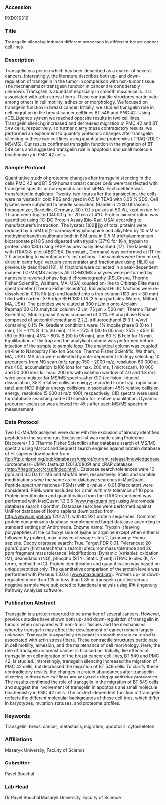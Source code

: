 ### Accession
PXD016316

### Title
Transgelin silencing induces different processes in differrent breast cancer cell lines

### Description
Transgelin is a protein which has been described as a marker of several cancers. Interestingly, the literature describes both up- and down-regulation of transgelin in the tumor in comparison with non-tumor tissue. The mechanisms of transgelin function in cancer are considerably unknown. Transgelin is abundant especially in smooth muscle cells. It is associated with actin stress fibers. These contractile structures participate among others in cell motility, adhesion or morphology. We focused on transgelin function in breast cancer. Initially, we studied transgelin role in cell migration in the breast cancer cell lines BT 549 and PMC 42. Using xCELLigence system we reached opposite results in two cell lines. Transgelin silencing increased and decreased migration of PMC 42 and BT 549 cells, respectively. To further clarify these contradictory results, we performed an experiment to quantify proteomic changes after transgelin silencing in these two cell lines using quantitative proteomics (iTRAQ-2DLC-MS/MS). Our results confirmed transgelin function in the migration of BT 549 cells and suggested transgelin role in apoptosis and small molecule biochemistry in PMC 42 cells.

### Sample Protocol
Quantitative study of proteome changes after transgelin silencing in the cells PMC 42 and BT 549 human breast cancer cells were transfected with transgelin specific or non-specific control siRNA. Each cell line was transfected in duplicate. Twenty-two hours after the transfection, the cells were harvested in cold PBS and lysed in 0.5 M TEAB with 0.05 % SDS. Cell lysates were subjected to needle sonication (Bandelin 2200 Ultrasonic homogenizer, Bandelin, Germany, 30 x 0.1 s pulses at 50 W), kept on ice for 1 h and centrifugated 14000 g for 20 min at 4°C. Protein concentration was quantified using RC-DC Protein Assay (Bio-Rad, USA) according to manufacturer’s instruction. The lysates (100g of total protein) were reduced by 5 mM tris(2-carboxyethyl)phosphine and alkylated by 10 mM s-methylmethanethiosulfonate both in 8 M urea in 0.5 M triethylammonium bicarbonate pH 8.5 and digested with trypsin (37°C for 16 h, trypsin to protein ratio 1:30) using FASP as previously described [17]. The labeling with iTRAQ 8-plex (ABSCIEX, Darmstadt, Germany) was performed at RT for 2 h according to manufacturer’s instructions. The samples were then mixed, dried in centrifugal vacuum concentrator and fractionated using HILIC as previously described [18], 14 fractions were collected in a peak-dependent manner.   LC-MS/MS analysis All LC-MS/MS analyses were performed by nanoscale reversed phase liquid chromatography (RSLCnano, Thermo Fisher Scientific, Waltham, MA, USA) coupled on-line to Orbitrap Elite mass spectrometer (Thermo Fisher Scientific). Individual HILIC fractions were re-dissolved in 0.1% FA (aq) and loaded onto a trap column (100 μm × 30 mm) filled with sorbent X-Bridge BEH 130 C18 (3.5 μm particles, Waters, Milford, MA, USA). The peptides were eluted at 300 nL/min onto Acclaim Pepmap100 C18 analytical column (2 µm, 75 μm × 500 mm; Thermo Fisher Scientific). Mobile phase A was composed of 0.1% FA and phase B was composed of acetonitrile:methanol:2,2,2-trifluoroethanol (6:3:1; v/v/v) containing 0.1% FA. Gradient conditions were: 1% mobile phase B (0 to 1 min), 1% - 11% B (1 to 30 min), 11% - 25% B (30 to 60 min), 25% - 45% B (60 to 90 min), 45% - 80% B (90 to 95 min), and 80 % B held for 15 min. Equilibration of the trap and the analytical column was performed before injection of the sample to sample loop. The analytical column was coupled on-line to Nanospray Flex Ion Source (Thermo Fisher Scientific, Waltham, MA, USA). MS data were collected by data-dependent strategy selecting 10 precursors from MS scan (m/z range 350 – 2000 m/z, resolution 60 000 at m/z 400, accumulation 1x106 ions for max. 200 ms, 1 microscan). 10 000 and 50 000 ions for max. 200 ms with isolation window of 2.0 and 1.3 m/z were accumulated for MS/MS spectra after CID (collision induced dissociation, 35% relative collision energy; recorded in ion trap, rapid scan rate) and HCD (higher energy collisional dissociation; 45% relative collision energy; resolution 15 000 at m/z 400), respectively. CID spectra were used for database searching and HCD spectra for relative quantitation. Dynamic precursor exclusion was allowed for 45 s after each MS/MS spectrum measurement.

### Data Protocol
Two LC-MS/MS analyses were done with the exclusion of already identified peptides in the second run. Exclusion list was made using Proteome Discoverer 1.3 (Thermo Fisher Scientific) after database search of MS/MS spectra using Mascot and Sequest search engines against protein database of H. sapiens downloaded from ftp://ftp.uniprot.org/pub/databases/uniprot/current_release/knowledgebase/proteomes/HUMAN.fasta.gz (2013/01/09) and cRAP database (http://thegpm.org/crap/index.html). Database search tolerances were 10 ppm and 0.5 Da for MS and MS/MS level, respectively. Static and variable modifications were the same as for database searches in MaxQuant. Peptide spectrum matches (PSMs) with q-value < 0.01 (Percolator) were considered. PSMs were excluded for 3 min with m/z tolerance of 10 ppm. Protein identification and quantification from the iTRAQ experiment was performed with MaxQuant 1.3.0.5 (www.maxquant.org) using Andromeda database search algorithm. Database searches were performed against UniProt database of Homo sapiens downloaded from http://www.uniprot.org (2012/11) with 84 921 protein sequences. Common protein contaminants database complemented target database according to standard settings of Andromeda. Enzyme name: Trypsin (cleaving polypeptides at the carboxyl side of lysine or arginine except when either is followed by proline), max. missed cleavage sites 2, taxonomy: Homo sapiens. Decoy database search: True. Target FDR 0.01. Tolerances: 20 ppm/6 ppm (first search/main search) precursor mass tolerance and 20 ppm fragment mass tolerance. Modifications: Dynamic (variable): oxidation (M), deamidation (NQ), phospho (STY). Static (fixed): iTRAQ 8-plex (K, N-term), methylthio (C). Protein identification and quantification was based on unique peptides only. The quantitative comparison of the protein levels was performed with Perseus 1.3.0.4 (www.maxquant.org). Proteins up- or down-regulated more than 1.15 or less than 0.85 in transgelin positive versus negative sample were subjected to functional analysis using IPA (ingenuity Pathway Analysis) software.

### Publication Abstract
Transgelin is a protein reported to be a marker of several cancers. However, previous studies have shown both up- and down-regulation of transgelin in tumors when compared with non-tumor tissues and the mechanisms whereby transgelin may affect the development of cancer remain largely unknown. Transgelin is especially abundant in smooth muscle cells and is associated with actin stress fibers. These contractile structures participate in cell motility, adhesion, and the maintenance of cell morphology. Here, the role of transgelin in breast cancer is focused on. Initially, the effects of transgelin on cell migration of the breast cancer cell lines, BT 549 and PMC 42, is studied. Interestingly, transgelin silencing increased the migration of PMC 42 cells, but decreased the migration of BT 549 cells. To clarify these contradictory results, the changes in protein abundances after transgelin silencing in these two cell lines are analyzed using quantitative proteomics. The results confirmed the role of transgelin in the migration of BT 549 cells and suggest the involvement of transgelin in apoptosis and small molecule biochemistry in PMC 42 cells. The context-dependent function of transgelin reflects the different molecular backgrounds of these cell lines, which differ in karyotypes, mutation statuses, and proteome profiles.

### Keywords
Transgelin; breast cancer; metastasis; migration; apoptosis; cytoskeleton

### Affiliations
Masaryk University, Faculty of Science

### Submitter
Pavel Bouchal

### Lab Head
Dr Pavel Bouchal
Masaryk University, Faculty of Science


